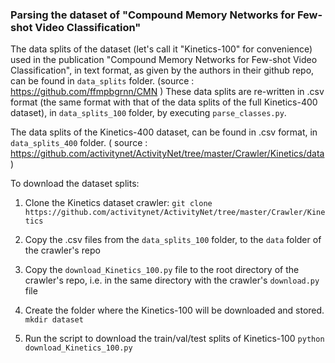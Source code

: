 ### Parsing the dataset of "Compound Memory Networks for Few-shot Video Classification"

The data splits of the dataset (let's call it "Kinetics-100" for convenience) used in the publication "Compound Memory Networks for Few-shot Video Classification", in text format, as given by the authors in their github repo, can be found in `data_splits` folder. (source : https://github.com/ffmpbgrnn/CMN )
These data splits are re-written in .csv format (the same format with that of the data splits of the full Kinetics-400 dataset), in `data_splits_100` folder, by executing `parse_classes.py`.

The data splits of the Kinetics-400 dataset, can be found in .csv format, in `data_splits_400` folder. ( source : https://github.com/activitynet/ActivityNet/tree/master/Crawler/Kinetics/data )

To download the dataset splits:
1. Clone the Kinetics dataset crawler:
``
git clone https://github.com/activitynet/ActivityNet/tree/master/Crawler/Kinetics
``

2. Copy the .csv files from the `data_splits_100` folder, to the `data` folder of the crawler's repo

3. Copy the `download_Kinetics_100.py` file to the root directory of the crawler's repo, i.e. in the same directory with the crawler's `download.py` file

4. Create the folder where the  Kinetics-100 will be downloaded and stored.
``
mkdir dataset
``

5. Run the script to download the train/val/test splits of Kinetics-100
``
python download_Kinetics_100.py
``
